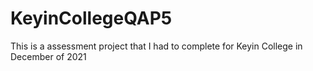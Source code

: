 # KeyinCollegeQAP5
This is a assessment project that I had to complete for Keyin College in December of 2021

